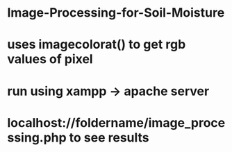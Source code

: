 # Image-Processing-for-Soil-Moisture
# uses imagecolorat() to get rgb values of pixel 
# run using xampp -> apache server
# localhost://foldername/image_processing.php to see results
